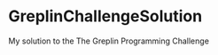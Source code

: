 GreplinChallengeSolution
========================

My solution to the The Greplin Programming Challenge